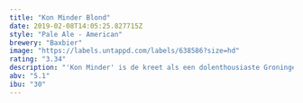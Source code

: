 ```yaml
---
title: "Kon Minder Blond"
date: 2019-02-08T14:05:25.827715Z
style: "Pale Ale - American"
brewery: "Baxbier"
image: "https://labels.untappd.com/labels/638586?size=hd"
rating: "3.34"
description: "'Kon Minder' is de kreet als een dolenthousiaste Groninger zijn waardering wil uiten. Kon Minder is een fris bier met een mooi fruitig hop karakter door onder meer het gebruik van Amerikaanse hoppen en sinaasappelschillen. Zoals de brouwers zelf zeiden toen ze hun eerste biertje proefden, het Kon Minder!"
abv: "5.1"
ibu: "30"
---
```

